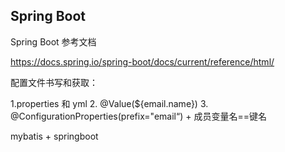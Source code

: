## Spring Boot

Spring Boot 参考文档

https://docs.spring.io/spring-boot/docs/current/reference/html/

配置文件书写和获取：

1.properties 和 yml
2. @Value(${email.name})
3. @ConfigurationProperties(prefix="email“) + 成员变量名==键名

mybatis + springboot